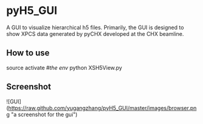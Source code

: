 # pyH5_GUI
A GUI to visualize hierarchical h5 files. Primarily, the GUI is designed to show XPCS data generated by pyCHX developed at the CHX beamline.

## How to use
source activate #*the env*
python XSH5View.py

## Screenshot

![GUI] (https://raw.github.com/yugangzhang/pyH5_GUI/master/images/browser.png "a screenshot for the gui")

 
